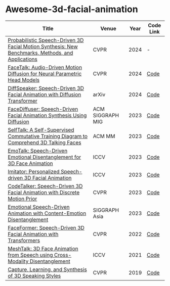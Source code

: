 # Awesome-3d-facial-animation

| Title                | Venue  | Year | Code Link            |
| ---                 | ---    | ---        | ---                  |
| [Probabilistic Speech-Driven 3D Facial Motion Synthesis: New Benchmarks, Methods, and Applications](https://arxiv.org/abs/2311.18168) | CVPR  | 2024 | - |
| [FaceTalk: Audio-Driven Motion Diffusion for Neural Parametric Head Models](https://arxiv.org/abs/2312.08459)                           | CVPR | 2024 | [Code](https://github.com/shivangi-aneja/FaceTalk) |
| [DiffSpeaker: Speech-Driven 3D Facial Animation with Diffusion Transformer](https://arxiv.org/abs/2402.05712)                           | arXiv | 2024 | [Code](https://github.com/theEricMa/DiffSpeaker?tab=readme-ov-file) |
| [FaceDiffuser: Speech-Driven Facial Animation Synthesis Using Diffusion](https://arxiv.org/abs/2309.11306)                             | ACM SIGGRAPH MIG | 2023 | [Code](https://github.com/uuembodiedsocialai/FaceDiffuser)|
| [SelfTalk: A Self-Supervised Commutative Training Diagram to Comprehend 3D Talking Faces](https://arxiv.org/abs/2306.10799)           | ACM MM | 2023 | [Code](https://github.com/psyai-net/SelfTalk_release)            |
| [EmoTalk: Speech-Driven Emotional Disentanglement for 3D Face Animation](https://arxiv.org/abs/2303.11089)                             | ICCV | 2023 | [Code](https://github.com/psyai-net/EmoTalk_release) |
| [Imitator: Personalized Speech-driven 3D Facial Animation](https://arxiv.org/abs/2301.00023)                                           | ICCV | 2023 | [Code](https://github.com/bala1144/Imitator) |
| [CodeTalker: Speech-Driven 3D Facial Animation with Discrete Motion Prior](https://openaccess.thecvf.com/content/CVPR2023/papers/Xing_CodeTalker_Speech-Driven_3D_Facial_Animation_With_Discrete_Motion_Prior_CVPR_2023_paper.pdf)                           | CVPR | 2023 | [Code](https://github.com/Doubiiu/CodeTalker) |
| [Emotional Speech-Driven Animation with Content-Emotion Disentanglement](https://arxiv.org/abs/2306.08990)                             | SIGGRAPH Asia | 2023 | [Code](https://github.com/radekd91/inferno/tree/release/EMOTE/inferno_apps/TalkingHead) |
| [FaceFormer: Speech-Driven 3D Facial Animation with Transformers](https://arxiv.org/abs/2112.05329)                                     | CVPR | 2022 | [Code](https://github.com/EvelynFan/FaceFormer) |
| [MeshTalk: 3D Face Animation from Speech using Cross-Modality Disentanglement](https://arxiv.org/abs/2104.08223)                       | ICCV | 2021 | [Code](https://github.com/facebookresearch/meshtalk) |
| [Capture, Learning, and Synthesis of 3D Speaking Styles](https://arxiv.org/abs/1905.03079) | CVPR | 2019 | [Code](https://github.com/TimoBolkart/voca)
